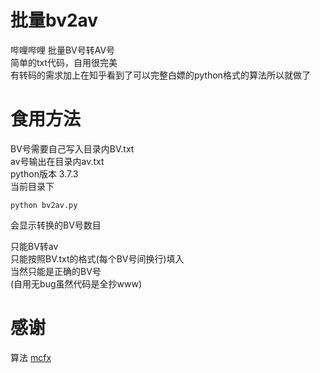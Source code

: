 # 批量bv2av
哔哩哔哩 批量BV号转AV号  
简单的txt代码，自用很完美  
有转码的需求加上在知乎看到了可以完整白嫖的python格式的算法所以就做了  

# 食用方法
BV号需要自己写入目录内BV.txt  
av号输出在目录内av.txt  
python版本 3.7.3  
当前目录下  
```
python bv2av.py
```
会显示转换的BV号数目  
  
只能BV转av  
只能按照BV.txt的格式(每个BV号间换行)填入  
当然只能是正确的BV号  
(自用无bug虽然代码是全抄www)  

# 感谢
算法 [mcfx](https://www.zhihu.com/question/381784377/answer/1099438784)
